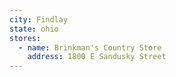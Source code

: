 ```yaml
---
city: Findlay
state: ohio
stores:
  - name: Brinkman's Country Store
    address: 1800 E Sandusky Street
---
```


